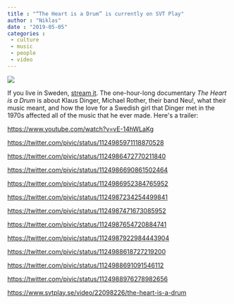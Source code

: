```yaml
---
title : "“The Heart is a Drum” is currently on SVT Play"
author : "Niklas"
date : "2019-05-05"
categories : 
 - culture
 - music
 - people
 - video
---
```


![](https://niklasblog.com/wp-content/Screenshot-2019-05-05-at-12.20.10-2048x1280.png)

If you live in Sweden, [stream it](https://www.svtplay.se/video/22098226/the-heart-is-a-drum). The one-hour-long documentary _The Heart is a Drum_ is about Klaus Dinger, Michael Rother, their band Neu!, what their music meant, and how the love for a Swedish girl that Dinger met in the 1970s affected all of the music that he ever made. Here's a trailer:

https://www.youtube.com/watch?v=vE-14hWLaKg

https://twitter.com/pivic/status/1124985971118870528

https://twitter.com/pivic/status/1124986472770211840

https://twitter.com/pivic/status/1124986690861502464

https://twitter.com/pivic/status/1124986952384765952

https://twitter.com/pivic/status/1124987234254499841

https://twitter.com/pivic/status/1124987471673085952

https://twitter.com/pivic/status/1124987654720884741

https://twitter.com/pivic/status/1124987922984443904

https://twitter.com/pivic/status/1124988618727219200

https://twitter.com/pivic/status/1124988691091546112

https://twitter.com/pivic/status/1124988976278982656

https://www.svtplay.se/video/22098226/the-heart-is-a-drum
